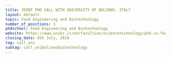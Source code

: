 ```yaml
---
title: JOINT PHD CALL WITH UNIVERSITY OF BOLZANO, ITALY
layout: default
topic: Food Engineering and Biotechnology 
number_of_positions: 1
phdschool: Food Engineering and Biotechnology
website: https://www.unibz.it/en/faculties/sciencetechnology/phd-in-food-engineering-and-biotechnology
closing_date: 8th July, 2019
tag: call_uni
subtag: call_unibolzanobiotechnology 
---
```

